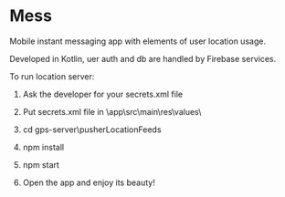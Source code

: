 # Mess

Mobile instant messaging app with elements of user location usage.

Developed in Kotlin, uer auth and db are handled by Firebase services.


To run location server:
1. Ask the developer for your secrets.xml file
2. Put secrets.xml file in \app\src\main\res\values\
2. cd gps-server\pusherLocationFeeds
3. npm install
4. npm start

5. Open the app and enjoy its beauty!